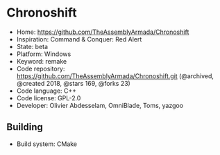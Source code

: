 # Chronoshift

- Home: https://github.com/TheAssemblyArmada/Chronoshift
- Inspiration: Command & Conquer: Red Alert
- State: beta
- Platform: Windows
- Keyword: remake
- Code repository: https://github.com/TheAssemblyArmada/Chronoshift.git (@archived, @created 2018, @stars 169, @forks 23)
- Code language: C++
- Code license: GPL-2.0
- Developer: Olivier Abdesselam, OmniBlade, Toms, yazgoo

## Building

- Build system: CMake
